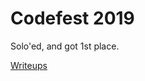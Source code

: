# Codefest 2019 

Solo'ed, and got 1st place.

[Writeups](https://github.com/utcoalition/Public-CTF-Writeups/tree/master/codefestctf-2019)
